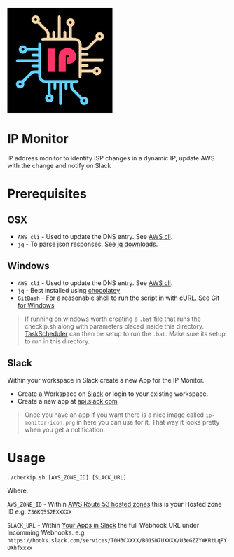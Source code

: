 ![ip monitor logo](https://github.com/nathancashmore/ipMonitor/blob/master/ip-monitor-icon-small.png "IP Monitor Logo")
# IP Monitor
IP address monitor to identify ISP changes in a dynamic IP, update AWS with the change and notify on Slack

# Prerequisites

## OSX
- ```AWS cli``` - Used to update the DNS entry. See [AWS cli](https://aws.amazon.com/cli/).
- ```jq``` - To parse json responses.  See [jq downloads](https://stedolan.github.io/jq/download/).

## Windows
- ```AWS cli``` - Used to update the DNS entry. See [AWS cli](https://aws.amazon.com/cli/).
- ```jq``` - Best installed using [chocolatey](https://community.chocolatey.org/packages/jq#individual)
- ```GitBash``` - For a reasonable shell to run the script in with [cURL](https://curl.se/). See [Git for Windows](https://gitforwindows.org/)

> If running on windows worth creating a ```.bat``` file that runs the checkip.sh along with parameters
> placed inside this directory.  [TaskScheduler](https://docs.microsoft.com/en-us/windows/win32/taskschd/task-scheduler-start-page)
> can then be setup to run the ```.bat```.  Make sure its setup to run in this directory.

## Slack
Within your workspace in Slack create a new App for the IP Monitor.

- Create a Workspace on [Slack](https://www.slack.com) or login to your existing workspace.
- Create a new app at [api.slack.com](https://api.slack.com/apps)

> Once you have an app if you want there is a nice image called ```ip-monitor-icon.png``` in here you can use for it.
> That way it looks pretty when you get a notification.

# Usage

```
./checkip.sh [AWS_ZONE_ID] [SLACK_URL]
```
Where:

```AWS_ZONE_ID``` - Within [AWS Route 53 hosted zones](https://console.aws.amazon.com/route53/v2/hostedzones#) this is your Hosted zone ID e.g. ```Z36KQ5S2EXXXXX```

```SLACK_URL``` - Within [Your Apps in Slack](https://api.slack.com/apps) the full Webhook URL under Incomming Webhooks. e.g ```https://hooks.slack.com/services/T0H3CXXXX/B01SW7UXXXX/U3eGZZYWKRtLqPYOXhfxxxx```

